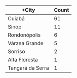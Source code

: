 |+City | Count |
|------------ | -----------|
| Cuiabá | 61 |
| Sinop | 11 |
| Rondonópolis | 6 |
| Várzea Grande | 5 |
| Sorriso | 2 |
| Alta Floresta | 1 |
| Tangará da Serra | 1 |
